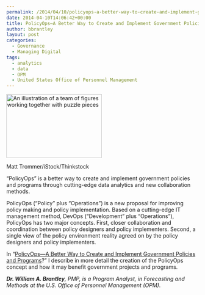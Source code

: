 ```yaml
---
permalink: /2014/04/10/policyops-a-better-way-to-create-and-implement-government-policies-and-programs/
date: 2014-04-10T14:06:42+00:00
title: PolicyOps—A Better Way to Create and Implement Government Policies and Programs?
author: bbrantley
layout: post
categories:
  - Governance
  - Managing Digital
tags:
  - analytics
  - data
  - OPM
  - United States Office of Personnel Management
---
```


<div id="attachment_147142" style="width: 260px" class="wp-caption alignright">
  <img class="size-full wp-image-147142" src="https://s3.amazonaws.com/sitesusa/wp-content/uploads/sites/212/2014/04/250-x-167-Matt-Trommer-iStock-Thinkstock-120992111.jpg" alt="An illustration of a team of figures working together with puzzle pieces" width="250" height="167" />
  
  <p class="wp-caption-text">
    Matt Trommer/iStock/Thinkstock
  </p>
</div>

“PolicyOps” is a better way to create and implement government policies and programs through cutting-edge data analytics and new collaboration methods.

PolicyOps (“Policy” plus “Operations”) is a new proposal for improving policy making and policy implementation. Based on a cutting-edge IT management method, DevOps (“Development” plus “Operations”), PolicyOps has two major concepts. First, closer collaboration and coordination between policy designers and policy implementers. Second, a single view of the policy environment reality agreed on by the policy designers and policy implementers.

In “[PolicyOps—A Better Way to Create and Implement Government Policies and Programs](http://billbrantley.com/policyops-a-better-way-to-create-and-implement-government-policies-and-programs/)?” I describe in more detail the creation of the PolicyOps concept and how it may benefit government projects and programs.

_**Dr. William A. Brantley**, PMP, is a Program Analyst, in Forecasting and Methods at the U.S. Office of Personnel Management (OPM)._